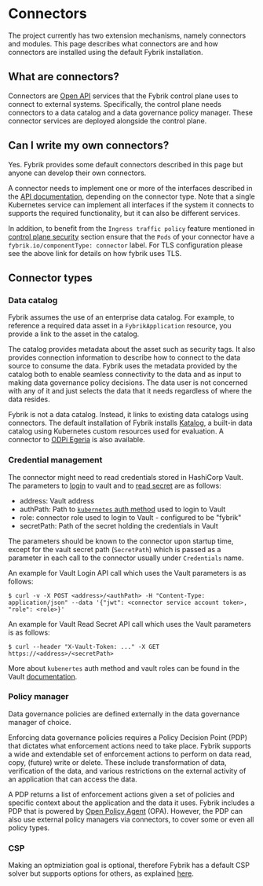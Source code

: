 # Connectors

The project currently has two extension mechanisms, namely connectors and modules.
This page describes what connectors are and how connectors are installed using the default Fybrik installation.

## What are connectors?

Connectors are [Open API](https://www.openapis.org/) services that the Fybrik control plane uses to connect to external systems. Specifically, the control plane needs connectors to a data catalog and a data governance policy manager. These connector services are deployed alongside the control plane.

## Can I write my own connectors?

Yes. Fybrik provides some default connectors described in this page but anyone can develop their own connectors.

A connector needs to implement one or more of the interfaces described in the [API documentation](../reference/connectors-datacatalog/README.md), depending on the connector type. Note that a single Kubernetes service can implement all interfaces if the system it connects to supports the required functionality, but it can also be different services.

In addition, to benefit from the `Ingress traffic policy` feature mentioned in [control plane security](../tasks/control-plane-security.md) section ensure that the `Pods` of your connector have a `fybrik.io/componentType: connector` label.
For TLS configuration please see the above link for details on how fybrik uses TLS.

## Connector types

### Data catalog

Fybrik assumes the use of an enterprise data catalog. For example, to reference a required data asset in a `FybrikApplication` resource, you provide a link to the asset in the catalog.

The catalog provides metadata about the asset such as security tags. It also provides connection information to describe how to connect to the data source to consume the data. Fybrik uses the metadata provided by the catalog both to enable seamless connectivity to the data and as input to making data governance policy decisions. The data user is not concerned with any of it and just selects the data that it needs regardless of where the data resides.

Fybrik is not a data catalog. Instead, it links to existing data catalogs using connectors.
The default installation of Fybrik installs [Katalog](../reference/katalog.md), a built-in data catalog using Kubernetes custom resources used for evaluation. A connector to [ODPi Egeria](https://www.odpi.org/projects/egeria) is also available.

### Credential management

The connector might need to read credentials stored in HashiCorp Vault. The parameters to [login](https://www.vaultproject.io/api-docs/auth/kubernetes#login) to vault and to [read secret](https://www.vaultproject.io/api/secret/kv/kv-v1#read-secret) are as follows:

* address: Vault address
* authPath: Path to [`kubernetes` auth method](https://www.vaultproject.io/docs/auth/kubernetes) used to login to Vault
* role: connector role used to login to Vault - configured to be "fybrik"
* secretPath: Path of the secret holding the credentials in Vault

The parameters should be known to the connector upon startup time, except for the vault secret path (`SecretPath`) which is passed as a parameter in each call to the connector usually under `Credentials` name.

An example for Vault Login API call which uses the Vault parameters is as follows:

```
$ curl -v -X POST <address>/<authPath> -H "Content-Type: application/json" --data '{"jwt": <connector service account token>, "role": <role>}'
```

An example for Vault Read Secret API call which uses the Vault parameters is as follows:

```
$ curl --header "X-Vault-Token: ..." -X GET https://<address>/<secretPath>
```

More about `kubenertes` auth method and vault roles can be found in the Vault [documentation](https://www.vaultproject.io/docs/auth/kubernetes).

### Policy manager

Data governance policies are defined externally in the data governance manager of choice. 

Enforcing data governance policies requires a Policy Decision Point (PDP) that dictates what enforcement actions need to take place.
Fybrik supports a wide and extendable set of enforcement actions to perform on data read, copy, (future) write or delete. These include transformation of data, verification of the data, and various restrictions on the external activity of an application that can access the data.

A PDP returns a list of enforcement actions given a set of policies and specific context about the application and the data it uses. 
Fybrik includes a PDP that is powered by [Open Policy Agent](https://www.openpolicyagent.org/) (OPA). However, the PDP can also use external policy managers via connectors, to cover some or even all policy types. 

### CSP

Making an optmiziation goal is optional, therefore Fybrik has a default CSP solver but supports options for others, as explained [here](./optimizer.md).